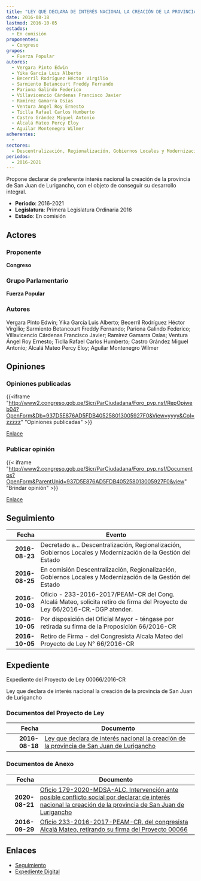 ```yaml
---
title: "LEY QUE DECLARA DE INTERÉS NACIONAL LA CREACIÓN DE LA PROVINCIA DE SAN JUAN DE LURIGANCHO"
date: 2016-08-18
lastmod: 2016-10-05
estados: 
  - En comisión
proponentes: 
  - Congreso
grupos: 
  - Fuerza Popular
autores: 
  - Vergara Pinto Edwin
  - Yika García Luis Alberto
  - Becerril Rodríguez Héctor Virgilio
  - Sarmiento Betancourt Freddy Fernando
  - Pariona Galindo Federico
  - Villavicencio Cárdenas Francisco Javier
  - Ramírez Gamarra Osías
  - Ventura Ángel Roy Ernesto
  - Ticlla Rafael Carlos Humberto
  - Castro Grández Miguel Antonio
  - Alcalá Mateo Percy Eloy
  - Aguilar Montenegro Wilmer
adherentes: 
  - 
sectores: 
  - Descentralización, Regionalización, Gobiernos Locales y Modernización de la Gestión del Estado
periodos: 
  - 2016-2021
---
```


Propone declarar de preferente interés nacional la creación de la provincia de San Juan de Lurigancho, con el objeto de conseguir su desarrollo integral.

- **Periodo**: 2016-2021
- **Legislatura**: Primera Legislatura Ordinaria 2016
- **Estado**: En comisión

## Actores

### Proponente

**Congreso**

### Grupo Parlamentario

**Fuerza Popular**

### Autores

Vergara Pinto Edwin; Yika García Luis Alberto; Becerril Rodríguez Héctor Virgilio; Sarmiento Betancourt Freddy Fernando; Pariona Galindo Federico; Villavicencio Cárdenas Francisco Javier; Ramírez Gamarra Osías; Ventura Ángel Roy Ernesto; Ticlla Rafael Carlos Humberto; Castro Grández Miguel Antonio; Alcalá Mateo Percy Eloy; Aguilar Montenegro Wilmer


## Opiniones

### Opiniones publicadas

{{<iframe "http://www2.congreso.gob.pe/Sicr/ParCiudadana/Foro_pvp.nsf/RepOpiweb04?OpenForm&Db=937D5E876AD5FDB405258013005927F0&View=yyyy&Col=zzzzz" "Opiniones publicadas" >}}

[Enlace](http://www2.congreso.gob.pe/Sicr/ParCiudadana/Foro_pvp.nsf/RepOpiweb04?OpenForm&Db=937D5E876AD5FDB405258013005927F0&View=yyyy&Col=zzzzz)
### Publicar opinión

{{< iframe "http://www2.congreso.gob.pe/Sicr/ParCiudadana/Foro_pvp.nsf/Documentos?OpenForm&ParentUnid=937D5E876AD5FDB405258013005927F0&view" "Brindar opinión" >}}

[Enlace](http://www2.congreso.gob.pe/Sicr/ParCiudadana/Foro_pvp.nsf/Documentos?OpenForm&ParentUnid=937D5E876AD5FDB405258013005927F0&view)

## Seguimiento

| Fecha | Evento |
|------:|--------|
| **2016-08-23** | Decretado a... Descentralización, Regionalización, Gobiernos Locales y Modernización de la Gestión del Estado|
| **2016-08-25** | En comisión Descentralización, Regionalización, Gobiernos Locales y Modernización de la Gestión del Estado|
| **2016-10-03** | Oficio - 233-2016-2017/PEAM-CR del Cong. Alcalá Mateo, solicita retiro de firma del Proyecto de Ley 66/2016-CR.-DGP atender.|
| **2016-10-05** | Por disposición del Oficial Mayor - téngase por retirada su firma de la Proposición 66/2016-CR|
| **2016-10-05** | Retiro de Firma - del Congresista Alcala Mateo del Proyecto de Ley N° 66/2016-CR|


## Expediente

Expediente del Proyecto de Ley 00066/2016-CR

Ley que declara de interés nacional la creación de la provincia de San Juan de Lurigancho


### Documentos del Proyecto de Ley

| Fecha | Documento |
|------:|--------|
| **2016-08-18** | [Ley que declara de interés nacional la creación de la provincia de San Juan de Lurigancho](http://www.leyes.congreso.gob.pe/Documentos/2016_2021/Proyectos_de_Ley_y_de_Resoluciones_Legislativas/PL00066_20160818.pdf) |

### Documentos de Anexo

| Fecha | Documento |
|------:|--------|
| **2020-08-21** | [Oficio 179-2020-MDSA-ALC, Intervención ante posible conflicto social por declarar de interés nacional la creación de la provincia de San Juan de Lurigancho](http://www.leyes.congreso.gob.pe/Documentos/2016_2021/Oficios/Otras_Instituciones/OFICIO-179-2020-MDSA-ALC.pdf) |
| **2016-09-29** | [Oficio 233-2016-2017-PEAM-CR, del congresista Alcalá Mateo, retirando su firma del Proyecto 00066](http://www.leyes.congreso.gob.pe/Documentos/2016_2021/Oficios/Congresistas/OF-233-2016-2017-PEAM-CR.pdf) |

## Enlaces 

- [Seguimiento](http://www2.congreso.gob.pehttp://www2.congreso.gob.pe/Sicr/TraDocEstProc/CLProLey2016.nsf/f7fff46988ca05b1052578e100829cc7/68c24155daacc71105258013007c76b1?OpenDocument)
- [Expediente Digital](http://www2.congreso.gob.pehttp://www2.congreso.gob.pe/Sicr/TraDocEstProc/CLProLey2016.nsf/f7fff46988ca05b1052578e100829cc7/68c24155daacc71105258013007c76b1?OpenDocument&Click=05257FB7005EB655.eb71d0cf91d8294e05256cdf006b5706/$Body/0.1C6C)
